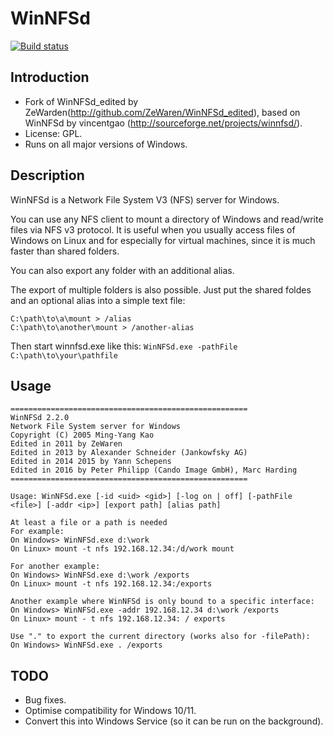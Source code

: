 # WinNFSd

[![Build status](https://ci.appveyor.com/api/projects/status/github/winnfsd/winnfsd?svg=true)](https://ci.appveyor.com/project/MarcHarding/winnfsd-6y1xi/branch/master)

Introduction
------------
* Fork of WinNFSd_edited by ZeWarden(http://github.com/ZeWaren/WinNFSd_edited), based on WinNFSd by vincentgao (http://sourceforge.net/projects/winnfsd/).
* License: GPL.
* Runs on all major versions of Windows.

Description
--------------------
WinNFSd is a Network File System V3 (NFS) server for Windows.

You can use any NFS client to mount a directory of Windows and read/write files via NFS v3 protocol. It is useful when you usually access files of Windows on Linux and for especially for virtual machines, since it is much faster than shared folders.

You can also export any folder with an additional alias.

The export of multiple folders is also possible. Just put the shared foldes and an optional alias into a simple text file:

```
C:\path\to\a\mount > /alias
C:\path\to\another\mount > /another-alias
```

Then start winnfsd.exe like this:
`WinNFSd.exe -pathFile C:\path\to\your\pathfile`


Usage
-------------------
```
=====================================================
WinNFSd 2.2.0
Network File System server for Windows
Copyright (C) 2005 Ming-Yang Kao
Edited in 2011 by ZeWaren
Edited in 2013 by Alexander Schneider (Jankowfsky AG)
Edited in 2014 2015 by Yann Schepens
Edited in 2016 by Peter Philipp (Cando Image GmbH), Marc Harding
=====================================================

Usage: WinNFSd.exe [-id <uid> <gid>] [-log on | off] [-pathFile <file>] [-addr <ip>] [export path] [alias path]

At least a file or a path is needed
For example:
On Windows> WinNFSd.exe d:\work
On Linux> mount -t nfs 192.168.12.34:/d/work mount

For another example:
On Windows> WinNFSd.exe d:\work /exports
On Linux> mount -t nfs 192.168.12.34:/exports

Another example where WinNFSd is only bound to a specific interface:
On Windows> WinNFSd.exe -addr 192.168.12.34 d:\work /exports
On Linux> mount - t nfs 192.168.12.34: / exports

Use "." to export the current directory (works also for -filePath):
On Windows> WinNFSd.exe . /exports
```
TODO
------------
* Bug fixes.
* Optimise compatibility for Windows 10/11.
* Convert this into Windows Service (so it can be run on the background).
